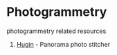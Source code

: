 # Photogrammetry
photogrammetry related resources

1. [Hugin](http://hugin.sourceforge.net/) - Panorama photo stitcher
